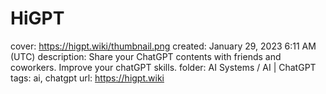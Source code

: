 # HiGPT

cover: https://higpt.wiki/thumbnail.png
created: January 29, 2023 6:11 AM (UTC)
description: Share your ChatGPT contents with friends and coworkers. Improve your chatGPT skills.
folder: AI Systems / AI | ChatGPT
tags: ai, chatgpt
url: https://higpt.wiki